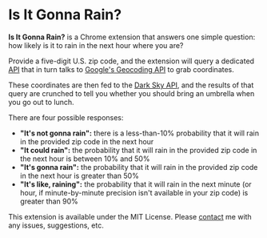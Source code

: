# Is It Gonna Rain?

__Is It Gonna Rain?__ is a Chrome extension that answers one simple question: how likely is it to rain in the next hour where you are?

Provide a five-digit U.S. zip code, and the extension will query a dedicated [API](https://github.com/davidfloyd91/is-it-raining) that in turn talks to [Google's Geocoding API](https://developers.google.com/maps/documentation/geocoding/intro) to grab coordinates. 

These coordinates are then fed to the [Dark Sky API](https://darksky.net/dev), and the results of that query are crunched to tell you whether you should bring an umbrella when you go out to lunch.

There are four possible responses:

- __"It's not gonna rain":__ there is a less-than-10% probability that it will rain in the provided zip code in the next hour
- __"It could rain":__ the probability that it will rain in the provided zip code in the next hour is between 10% and 50%
- __"It's gonna rain":__ the probability that it will rain in the provided zip code in the next hour is greater than 50%
- __"It's like, raining":__ the probability that it will rain in the next minute (or hour, if minute-by-minute precision isn't available in your zip code) is greater than 90%

This extension is available under the MIT License. Please [contact](https://davidfloyd91.github.io/contact/) me with any issues, suggestions, etc.

